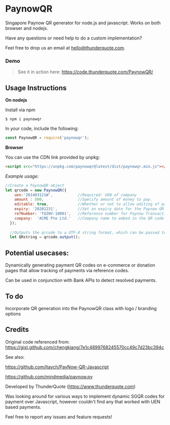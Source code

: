 # PaynowQR
Singapore Paynow QR generator for node.js and javascript. Works on both browser and nodejs. 

Have any questions or need help to do a custom implementation?

Feel free to drop us an email at hello@thunderquote.com.

### Demo
> See it in action here:
> https://code.thunderquote.com/PaynowQR/



## Usage Instructions

**On nodejs**

Install via npm
```
$ npm i paynowqr
```

In your code, include the following:

```javascript
const PaynowQR = require('paynowqr');
```

**Browser**

You can use the CDN link provided by unpkg:

```html
<script src="https://unpkg.com/paynowqr@latest/dist/paynowqr.min.js"></script>
```



*Example usage:*

```javascript
//Create a PaynowQR object
let qrcode = new PaynowQR({
    uen:'201403121W',           //Required: UEN of company
    amount : 500,               //Specify amount of money to pay.
    editable: true,             //Whether or not to allow editing of payment amount. Defaults to false if amount is specified
    expiry: '20201231',         //Set an expiry date for the Paynow QR code (YYYYMMDD). If omitted, defaults to 5 years from current time.
    refNumber: 'TQINV-10001',   //Reference number for Paynow Transaction. Useful if you need to track payments for recouncilation.
    company:  'ACME Pte Ltd.'   //Company name to embed in the QR code. Optional.               
  });
  
  //Outputs the qrcode to a UTF-8 string format, which can be passed to a QR code generation script to generate the paynow QR
  let QRstring = qrcode.output();
```


## Potential usecases:

Dynamically generating payment QR codes on e-commerce or donation pages that allow tracking of payments via reference codes.

Can be used in conjunction with Bank APIs to detect resolved payments.



## To do

Incorporate QR generation into the PaynowQR class with logo / branding options



## Credits

Original code referenced from:
https://gist.github.com/chengkiang/7e1c4899768245570cc49c7d23bc394c

See also:

https://github.com/jtaych/PayNow-QR-Javascript

https://github.com/mindmedia/paynow.py

Developed by ThunderQuote (https://www.thunderquote.com)

Was looking around for various ways to implement dynamic SGQR codes for payment over Javascript, however couldn't find any that worked with UEN based payments.

Feel free to report any issues and feature requests!
